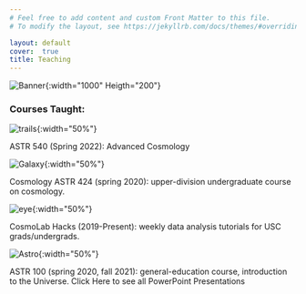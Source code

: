```yaml
---
# Feel free to add content and custom Front Matter to this file.
# To modify the layout, see https://jekyllrb.com/docs/themes/#overriding-theme-defaults

layout: default
cover:  true
title: Teaching
---
```


![Banner]({{veragluscevic.github.io}}/assets/img/Banner.png){:width="1000" Heigth="200"}

### Courses Taught:

![trails]({{veragluscevic.github.io}}/assets/img/trails.jpg){:width="50%"}

ASTR 540 (Spring 2022): Advanced Cosmology

![Galaxy]({{veragluscevic.github.io}}/assets/img/Galaxy.png){:width="50%"}

Cosmology ASTR 424 (spring 2020): upper-division undergraduate course on cosmology.

![eye]({{veragluscevic.github.io}}/assets/img/eye.png){:width="50%"}

CosmoLab Hacks (2019-Present): weekly data analysis tutorials for USC grads/undergrads.

![Astro]({{veragluscevic.github.io}}/assets/img/Astro.png){:width="50%"}

ASTR 100 (spring 2020, fall 2021): general-education course, introduction to the Universe.
Click Here to see all PowerPoint Presentations
